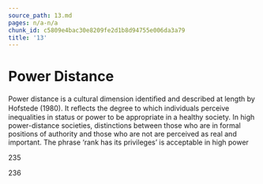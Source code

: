 ```yaml
---
source_path: 13.md
pages: n/a-n/a
chunk_id: c5809e4bac30e8209fe2d1b8d94755e006da3a79
title: '13'
---
```

# Power Distance

Power distance is a cultural dimension identiﬁed and described at length by Hofstede (1980). It reﬂects the degree to which individuals perceive inequalities in status or power to be appropriate in a healthy society. In high power-distance societies, distinctions between those who are in formal positions of authority and those who are not are perceived as real and important. The phrase ‘rank has its privileges’ is acceptable in high power

235

236
